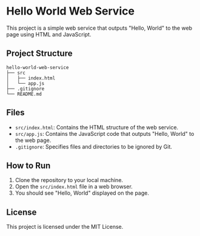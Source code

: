 # Hello World Web Service

This project is a simple web service that outputs "Hello, World" to the web page using HTML and JavaScript.

## Project Structure

```
hello-world-web-service
├── src
│   ├── index.html
│   └── app.js
├── .gitignore
└── README.md
```

## Files

- `src/index.html`: Contains the HTML structure of the web service.
- `src/app.js`: Contains the JavaScript code that outputs "Hello, World" to the web page.
- `.gitignore`: Specifies files and directories to be ignored by Git.

## How to Run

1. Clone the repository to your local machine.
2. Open the `src/index.html` file in a web browser.
3. You should see "Hello, World" displayed on the page.

## License

This project is licensed under the MIT License.
